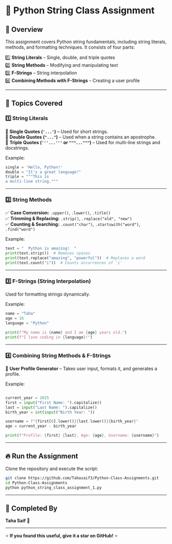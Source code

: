 # 🐍 Python String Class Assignment  

## 📌 Overview  
This assignment covers Python string fundamentals, including string literals, methods, and formatting techniques. It consists of four parts:  

1️⃣ **String Literals** – Single, double, and triple quotes  
2️⃣ **String Methods** – Modifying and manipulating text  
3️⃣ **F-Strings** – String interpolation  
4️⃣ **Combining Methods with F-Strings** – Creating a user profile  

---

## 📖 Topics Covered  

### **1️⃣ String Literals**  
🔹 **Single Quotes (`'...'`)** – Used for short strings.  
🔹 **Double Quotes (`"..."`)** – Used when a string contains an apostrophe.  
🔹 **Triple Quotes (`'''...'''` or `"""..."""`)** – Used for multi-line strings and docstrings.  

Example:  
```python
single = 'Hello, Python!'
double = "It's a great language!"
triple = """This is 
a multi-line string."""
```

---

### **2️⃣ String Methods**  
✅ **Case Conversion:** `.upper()`, `.lower()`, `.title()`  
✅ **Trimming & Replacing:** `.strip()`, `.replace("old", "new")`  
✅ **Counting & Searching:** `.count("char")`, `.startswith("word")`, `.find("word")`  

Example:  
```python
text = "  Python is amazing!  "
print(text.strip())  # Removes spaces
print(text.replace("amazing", "powerful"))  # Replaces a word
print(text.count("i"))  # Counts occurrences of 'i'
```

---

### **3️⃣ F-Strings (String Interpolation)**  
Used for formatting strings dynamically.  

Example:  
```python
name = "Taha"
age = 16
language = "Python"

print(f"My name is {name} and I am {age} years old.")
print(f"I love coding in {language}!")
```

---

### **4️⃣ Combining String Methods & F-Strings**  
📌 **User Profile Generator** – Takes user input, formats it, and generates a profile.  

Example:  
```python

current_year = 2025
first = input("First Name: ").capitalize()
last = input("Last Name: ").capitalize()
birth_year = int(input("Birth Year: "))

username = f"{first[0].lower()}{last.lower()}{birth_year}"
age = current_year - birth_year

print(f"Profile: {first} {last}, Age: {age}, Username: {username}")
```

---

## 🔥 Run the Assignment  
Clone the repository and execute the script:  
```bash
git clone https://github.com/Tahasaif3/Python-Class-Assignments.git
cd Python-Class-Assignments
python python_string_class_assignment_1.py
```

---

## 📌 Completed By  
**Taha Saif** 🚀  

---

⭐ **If you found this useful, give it a star on GitHub!** ⭐  
